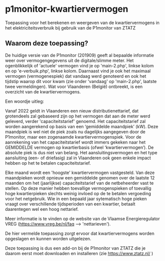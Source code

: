 # p1monitor-kwartiervermogen
Toepassing voor het berekenen en weergeven van de kwartiervermogens in het elektriciteitsverbruik bij gebruik van de P1monitor van ZTATZ

## Waarom deze toepassing?

De huidige versie van de P1monitor (201909) geeft al bepaalde informatie weer over vermogengegevens uit de digitale/slimme meter.
Het ogenblikkelijk of 'actuele' vermogen vind je op 'main-2.php', linkse kolom en op 'e-verbuik.php', linkse kolom.
Daarnaast vind je ook het maximaal vermogen (vermogenespiek) dat vandaag werd genoteerd en ook het tijdstip waarop dit voor kwam (zie onder 'vandaag' op 'main-2.php', laatste twee vermeldingen).
Wat voor Vlaanderen (België) ontbreekt, is een overzicht van de kwartiervermogens.

Een woordje uitleg:

Vanaf 2022 geldt in Vlaanderen een nieuw distributienettarief, dat grotendeels zal gebaseerd zijn op het vermogen dat aan de meter werd geleverd, verder 'capaciteitstarief' genoemd. Het capaciteitstarief zal worden aangerekend op basis van een ‘gemiddelde maandpiek’ (kW). Deze maandpiek is wel niet de piek zoals nu dagelijks aangegeven door de P1monitor, maar een zogenaamde kwartiervermogenspiek. Voor de aanrekening van het capaciteitstarief wordt immers gekeken naar het GEMIDDELDE vermogen op kwartierbasis (ofwel ‘kwartiervermogen’). De absolute piek is dus niet van belang. Het aansluitingsvermogen en het type aansluiting (een- of driefasig) zal in Vlaanderen ook geen enkele impact hebben op het te betalen capaciteitstarief.

Elke maand wordt een 'hoogste' kwartiervermogen vastgesteld. Van deze maandpieken wordt opnieuw een gemiddelde genomen over de laatste 12 maanden om het (jaarlijkse) capaciteitstarief van de netbeheerder vast te stellen. Op deze manier hebben toevallige vermogenspieken of toevallig hoge kwartierpieken slechts weinig invloed op de te betalen vergoeding voor het netgebruik. Wie in een bepaald jaar sytematisch hoge pieken vraagt over verschillende tijdsperioden van een kwartier, betaalt daarentegen wel een hoog nettarief.

Meer informatie is te vinden op de website van de Vlaamse Energieregulator VREG (https://www.vreg.be/nl/faq --> 'nettarieven').

De hier vermelde toepassing zorgt ervoor dat kwartiervermogens worden opgeslagen en kunnen worden uitgelezen.

Deze toepassing is dus een add-on bij de P1monitor van ZTATZ die je daarom eerst moet downloaden en installeren (zie https://www.ztatz.nl/ )

